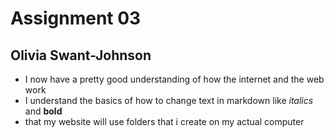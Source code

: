 # Assignment 03
## Olivia Swant-Johnson


* I now have a pretty good understanding of how the internet and the web work
* I understand the basics of how to change text in markdown like *italics* and **bold**
* that my website will use folders that i create on my actual computer
